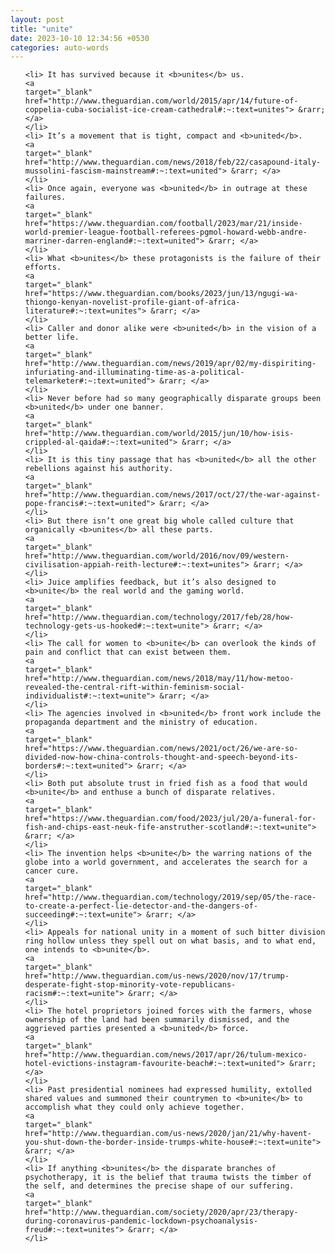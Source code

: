 ```yaml
---
layout: post
title: "unite"
date: 2023-10-10 12:34:56 +0530
categories: auto-words
---
```

<ol>

    <li> It has survived because it <b>unites</b> us.
    <a 
    target="_blank" 
    href="http://www.theguardian.com/world/2015/apr/14/future-of-coppelia-cuba-socialist-ice-cream-cathedral#:~:text=unites"> &rarr; </a>
    </li>
    <li> It’s a movement that is tight, compact and <b>united</b>.
    <a 
    target="_blank" 
    href="http://www.theguardian.com/news/2018/feb/22/casapound-italy-mussolini-fascism-mainstream#:~:text=united"> &rarr; </a>
    </li>
    <li> Once again, everyone was <b>united</b> in outrage at these failures.
    <a 
    target="_blank" 
    href="https://www.theguardian.com/football/2023/mar/21/inside-world-premier-league-football-referees-pgmol-howard-webb-andre-marriner-darren-england#:~:text=united"> &rarr; </a>
    </li>
    <li> What <b>unites</b> these protagonists is the failure of their efforts.
    <a 
    target="_blank" 
    href="https://www.theguardian.com/books/2023/jun/13/ngugi-wa-thiongo-kenyan-novelist-profile-giant-of-africa-literature#:~:text=unites"> &rarr; </a>
    </li>
    <li> Caller and donor alike were <b>united</b> in the vision of a better life.
    <a 
    target="_blank" 
    href="http://www.theguardian.com/news/2019/apr/02/my-dispiriting-infuriating-and-illuminating-time-as-a-political-telemarketer#:~:text=united"> &rarr; </a>
    </li>
    <li> Never before had so many geographically disparate groups been <b>united</b> under one banner.
    <a 
    target="_blank" 
    href="http://www.theguardian.com/world/2015/jun/10/how-isis-crippled-al-qaida#:~:text=united"> &rarr; </a>
    </li>
    <li> It is this tiny passage that has <b>united</b> all the other rebellions against his authority.
    <a 
    target="_blank" 
    href="http://www.theguardian.com/news/2017/oct/27/the-war-against-pope-francis#:~:text=united"> &rarr; </a>
    </li>
    <li> But there isn’t one great big whole called culture that organically <b>unites</b> all these parts.
    <a 
    target="_blank" 
    href="http://www.theguardian.com/world/2016/nov/09/western-civilisation-appiah-reith-lecture#:~:text=unites"> &rarr; </a>
    </li>
    <li> Juice amplifies feedback, but it’s also designed to <b>unite</b> the real world and the gaming world.
    <a 
    target="_blank" 
    href="http://www.theguardian.com/technology/2017/feb/28/how-technology-gets-us-hooked#:~:text=unite"> &rarr; </a>
    </li>
    <li> The call for women to <b>unite</b> can overlook the kinds of pain and conflict that can exist between them.
    <a 
    target="_blank" 
    href="http://www.theguardian.com/news/2018/may/11/how-metoo-revealed-the-central-rift-within-feminism-social-individualist#:~:text=unite"> &rarr; </a>
    </li>
    <li> The agencies involved in <b>united</b> front work include the propaganda department and the ministry of education.
    <a 
    target="_blank" 
    href="https://www.theguardian.com/news/2021/oct/26/we-are-so-divided-now-how-china-controls-thought-and-speech-beyond-its-borders#:~:text=united"> &rarr; </a>
    </li>
    <li> Both put absolute trust in fried fish as a food that would <b>unite</b> and enthuse a bunch of disparate relatives.
    <a 
    target="_blank" 
    href="https://www.theguardian.com/food/2023/jul/20/a-funeral-for-fish-and-chips-east-neuk-fife-anstruther-scotland#:~:text=unite"> &rarr; </a>
    </li>
    <li> The invention helps <b>unite</b> the warring nations of the globe into a world government, and accelerates the search for a cancer cure.
    <a 
    target="_blank" 
    href="http://www.theguardian.com/technology/2019/sep/05/the-race-to-create-a-perfect-lie-detector-and-the-dangers-of-succeeding#:~:text=unite"> &rarr; </a>
    </li>
    <li> Appeals for national unity in a moment of such bitter division ring hollow unless they spell out on what basis, and to what end, one intends to <b>unite</b>.
    <a 
    target="_blank" 
    href="http://www.theguardian.com/us-news/2020/nov/17/trump-desperate-fight-stop-minority-vote-republicans-racism#:~:text=unite"> &rarr; </a>
    </li>
    <li> The hotel proprietors joined forces with the farmers, whose ownership of the land had been summarily dismissed, and the aggrieved parties presented a <b>united</b> force.
    <a 
    target="_blank" 
    href="http://www.theguardian.com/news/2017/apr/26/tulum-mexico-hotel-evictions-instagram-favourite-beach#:~:text=united"> &rarr; </a>
    </li>
    <li> Past presidential nominees had expressed humility, extolled shared values and summoned their countrymen to <b>unite</b> to accomplish what they could only achieve together.
    <a 
    target="_blank" 
    href="http://www.theguardian.com/us-news/2020/jan/21/why-havent-you-shut-down-the-border-inside-trumps-white-house#:~:text=unite"> &rarr; </a>
    </li>
    <li> If anything <b>unites</b> the disparate branches of psychotherapy, it is the belief that trauma twists the timber of the self, and determines the precise shape of our suffering.
    <a 
    target="_blank" 
    href="http://www.theguardian.com/society/2020/apr/23/therapy-during-coronavirus-pandemic-lockdown-psychoanalysis-freud#:~:text=unites"> &rarr; </a>
    </li>